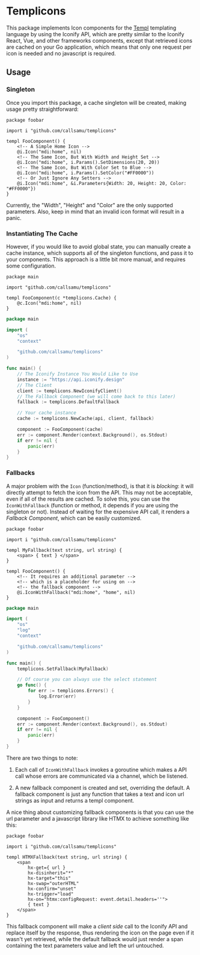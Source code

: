 # Templicons

This package implements Icon components for the [Templ](https://github.com/tempojs/tempo)
templating language by using the Iconify API, which are pretty similar to the Iconify React,
Vue, and other frameworks components, except that retrieved icons are cached on your Go application, 
which means that only one request per icon is needed and no javascript is required.

## Usage

### Singleton 

Once you import this package, a cache singleton will
be created, making usage pretty straightforward:

```templ
package foobar

import i "github.com/callsamu/templicons"

templ FooComponent() {
    <!-- A Simple Home Icon -->
    @i.Icon("mdi:home", nil)
    <!-- The Same Icon, But With Width and Height Set -->
    @i.Icon("mdi:home", i.Params().SetDimensions(20, 20))
    <!-- The Same Icon, But With Color Set to Blue -->
    @i.Icon("mdi:home", i.Params().SetColor("#FF0000"))
    <!-- Or Just Ignore Any Setters -->
    @i.Icon("mdi:home", &i.Parameters{Width: 20, Height: 20, Color: "#FF0000"})
}
```

Currently, the "Width", "Height" and "Color" are the only supported parameters. Also,
keep in mind that an invalid icon format will result in a panic.

### Instantiating The Cache

However, if you would like to avoid global state, you can manually create a cache
instance, which supports all of the singleton functions, and pass it to your components.
This approach is a little bit more manual, and requires some configuration.

```templ
package main

import "github.com/callsamu/templicons"

templ FooComponent(c *templicons.Cache) {
    @c.Icon("mdi:home", nil)
}
```

```go
package main

import (
    "os"
    "context"

    "github.com/callsamu/templicons"
)

func main() {
    // The Iconify Instance You Would Like to Use
    instance := "https://api.iconify.design"
    // The Client
    client := templicons.NewIconifyClient()
    // The Fallback Component (we will come back to this later)
    fallback := templicons.DefaultFallback

    // Your cache instance
    cache := templicons.NewCache(api, client, fallback)

    component := FooComponent(cache)
    err := component.Render(context.Background(), os.Stdout)
    if err != nil {
        panic(err)
    }
}
```

### Fallbacks

A major problem with the `Icon` (function/method), is that it is *blocking*:
it will directly attempt to fetch the icon from the API. This may not be 
acceptable, even if all of the results are cached. To solve this, you
can use the `IconWithFallback` (function or method, it depends if you are using
the singleton or not). Instead of waiting for the expensive API call, it
renders a *Fallback Component*, which can be easily customized.

```templ
package foobar

import i "github.com/callsamu/templicons"

templ MyFallback(text string, url string) {
    <span> { text } </span>
}

templ FooComponent() {
    <!-- It requires an additional parameter -->
    <!-- which is a placeholder for using on -->
    <!-- the fallback component -->
    @i.IconWithFallback("mdi:home", "home", nil)
}
```

```go
package main

import (
    "os"
    "log"
    "context"

    "github.com/callsamu/templicons"
)

func main() {
    templicons.SetFallback(MyFallback)

    // Of course you can always use the select statement
    go func() {
        for err := templicons.Errors() {
            log.Error(err)
        }
    }

    component := FooComponent()
    err := component.Render(context.Background(), os.Stdout)
    if err != nil {
        panic(err)
    }
}
```

There are two things to note:

1. Each call of `IconWithFallback` invokes a goroutine which makes
   a API call whose errors are communicated via a channel, which
   be listened.

2. A new fallback component is created and set, overriding the default.
   A fallback component is just any function that takes a text and icon url
   strings as input and returns a templ component.

A nice thing about customizing fallback components is that you can use the url
parameter and a javascript library like HTMX to achieve something like this:

```templ
package foobar

import i "github.com/callsamu/templicons"

templ HTMXFallback(text string, url string) {
	<span 
		hx-get={ url }
		hx-disinherit="*"
		hx-target="this" 
		hx-swap="outerHTML" 
		hx-confirm="unset"
		hx-trigger="load"
		hx-on="htmx:configRequest: event.detail.headers=''">
        { text } 
    </span>
}
```

This fallback component will make a *client side* call to the Iconify API 
and replace itself by the response, thus rendering the icon on the page even 
if it wasn't yet retrieved, while the default fallback would just render
a span containing the text parameters value and left the url untouched.
